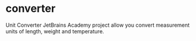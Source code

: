 # converter
Unit Converter
JetBrains Academy project allow you convert measurement units of length, weight and temperature.
